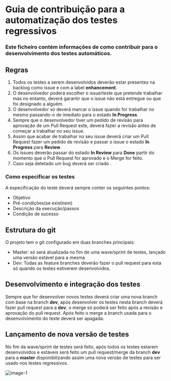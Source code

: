 # Guia de contribuição para a automatização dos testes regressivos
<h3>Este ficheiro contém informações de como contribuir para o desenvolvimento dos testes automáticos.</h3>

## Regras
1. Todos os testes a serem desenvolvidos deverão estar presentes na backlog como issue e com a label **enhancement**. 
2. O desenvolvedor poderá escolher o issue/teste que pretende trabalhar mas no entanto, deverá garantir que o issue não está entregue ou que foi designado a alguém.
3. O desenvolvedor só deverá marcar o issue quando for trabalhar no mesmo passando-o de imediato para o estado **In Progress**.
4. Sempre que o desenvolvedor tiver um pedido de revisão para aprovação de um Pull Request este, deverá fazer a revisão antes de começar a trabalhar no seu issue.
5. Assim que acabar de trabalhar no seu issue deverá criar um Pull Request fazer um pedido de revisão e passar o issue o estado **In Progress** para **Review**.
6. Os issues deverão passar do estado **In Review** para **Done**  partir do momento que o Pull Request for aprovado e o Merge for feito.
7. Caso seja detetado um bug deverá ser criado .



### Como especificar os testes
A especificação do teste deverá sempre conter os seguintes pontos:
* Objetivo
* Pré-condições(se existirem)
* Descrição da execução/passos
* Condição de sucesso



## Estrutura do git
O projeto tem o git configurado em duas branches principais:
- Master: só será atualizada no fim de uma wave/sprint de testes, lançado uma versão estável para a mesma
- Dev: Todas as feature branches deverão fazer o pull request para esta só quando os testes estiverem desenvolvidos.

## Desenvolvimento e integração dos testes
Sempre que for desenvolver novos testes deverá criar uma nova branch com base na branch **dev**, após desenvolver os testes nesta branch deverá fazer pull request para a **dev**, o merge só poderá ser feito após a revisão e aprovação do pull request. Após feito o merge a branch usada para o desenvolvimento do teste deverá ser apagada.

## Lançamento de nova versão de testes
No fim da wave/sprint de testes será feito, após todos os testes estarem desenvolvidos e estáveis será feito um pull request/merge da branch **dev** para a **master** disponibilizando assim uma nova versão de testes para ser usado nos testes regressivos.

![image-1](https://github.com/avitosilvakaizentech/testSetup/assets/127747215/97388de3-f69d-4b04-94d2-ba9b5c98a602)
